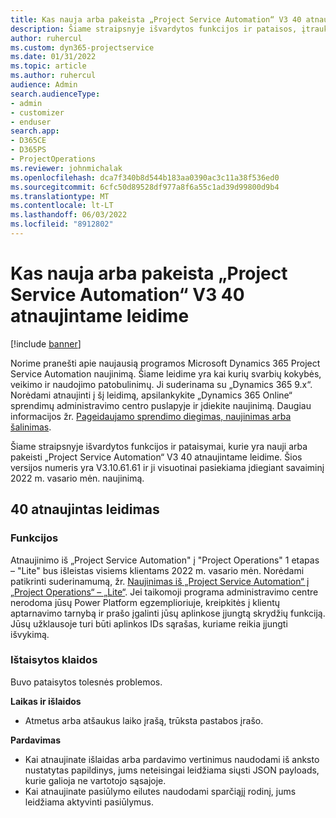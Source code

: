 ```yaml
---
title: Kas nauja arba pakeista „Project Service Automation“ V3 40 atnaujintame leidime
description: Šiame straipsnyje išvardytos funkcijos ir pataisos, įtrauktos į „Microsoft Dynamics 365 Project Service Automation“ V3 40 atnaujintą leidimą.
author: ruhercul
ms.custom: dyn365-projectservice
ms.date: 01/31/2022
ms.topic: article
ms.author: ruhercul
audience: Admin
search.audienceType:
- admin
- customizer
- enduser
search.app:
- D365CE
- D365PS
- ProjectOperations
ms.reviewer: johnmichalak
ms.openlocfilehash: dca7f340b8d544b183aa0390ac3c11a38f536ed0
ms.sourcegitcommit: 6cfc50d89528df977a8f6a55c1ad39d99800d9b4
ms.translationtype: MT
ms.contentlocale: lt-LT
ms.lasthandoff: 06/03/2022
ms.locfileid: "8912802"
---
```

# <a name="whats-new-or-changed-in-project-service-automation-update-release-40-v3"></a>Kas nauja arba pakeista „Project Service Automation“ V3 40 atnaujintame leidime

[!include [banner](../includes/psa-now-project-operations.md)]

Norime pranešti apie naujausią programos Microsoft Dynamics 365 Project Service Automation naujinimą. Šiame leidime yra kai kurių svarbių kokybės, veikimo ir naudojimo patobulinimų. Ji suderinama su „Dynamics 365 9.x“. Norėdami atnaujinti į šį leidimą, apsilankykite „Dynamics 365 Online“ sprendimų administravimo centro puslapyje ir įdiekite naujinimą. Daugiau informacijos žr. [Pageidaujamo sprendimo diegimas, naujinimas arba šalinimas](/power-platform/admin/install-remove-preferred-solution).

Šiame straipsnyje išvardytos funkcijos ir pataisymai, kurie yra nauji arba pakeisti „Project Service Automation“ V3 40 atnaujintame leidime. Šios versijos numeris yra V3.10.61.61 ir ji visuotinai pasiekiama įdiegiant savaiminį 2022 m. vasario mėn. naujinimą.

## <a name="update-release-40"></a>40 atnaujintas leidimas

### <a name="features"></a>Funkcijos
Atnaujinimo iš „Project Service Automation" į "Project Operations" 1 etapas – "Lite" bus išleistas visiems klientams 2022 m. vasario mėn. Norėdami patikrinti suderinamumą, žr. [Naujinimas iš „Project Service Automation“ į „Project Operations“ – „Lite“](upgrade-project-operations-non-stocked.md). Jei taikomoji programa administravimo centre nerodoma jūsų Power Platform egzemplioriuje, kreipkitės į klientų aptarnavimo tarnybą ir prašo įgalinti jūsų aplinkose įjungtą skrydžių funkciją. Jūsų užklausoje turi būti aplinkos IDs sąrašas, kuriame reikia įjungti išvykimą.

### <a name="bug-fixes"></a>Ištaisytos klaidos

Buvo pataisytos tolesnės problemos.

**Laikas ir išlaidos**
- Atmetus arba atšaukus laiko įrašą, trūksta pastabos įrašo. 

**Pardavimas**

- Kai atnaujinate išlaidas arba pardavimo vertinimus naudodami iš anksto nustatytas papildinys, jums neteisingai leidžiama siųsti JSON payloads, kurie galioja ne vartotojo sąsajoje.
- Kai atnaujinate pasiūlymo eilutes naudodami sparčiąjį rodinį, jums leidžiama aktyvinti pasiūlymus.
